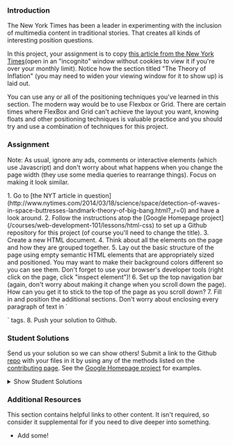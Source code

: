 ### Introduction

The New York Times has been a leader in experimenting with the inclusion of multimedia content in traditional stories.  That creates all kinds of interesting position questions.

In this project, your assignment is to copy [this article from the New York Times](http://www.nytimes.com/2014/03/18/science/space/detection-of-waves-in-space-buttresses-landmark-theory-of-big-bang.html?_r=0)(open in an "incognito" window without cookies to view it if you're over your monthly limit).  Notice how the section titled "The Theory of Inflation" (you may need to widen your viewing window for it to show up) is laid out.

You can use any or all of the positioning techniques you've learned in this section. The modern way would be to use Flexbox or Grid. There are certain times where FlexBox and Grid can't achieve the layout you want, knowing floats and other positioning techniques is valuable practice and you should try and use a combination of techniques for this project.

### Assignment
Note: As usual, ignore any ads, comments or interactive elements (which use Javascript) and don't worry about what happens when you change the page width (they use some media queries to rearrange things).  Focus on making it look similar.

<div class="lesson-content__panel" markdown="1">
1. Go to [the NYT article in question](http://www.nytimes.com/2014/03/18/science/space/detection-of-waves-in-space-buttresses-landmark-theory-of-big-bang.html?_r=0) and have a look around.
2. Follow the instructions atop the [Google Homepage project](/courses/web-development-101/lessons/html-css) to set up a Github repository for this project (of course you'll need to change the title).
3. Create a new HTML document.
4. Think about all the elements on the page and how they are grouped together.
5. Lay out the basic structure of the page using empty semantic HTML elements that are appropriately sized and positioned.  You may want to make their background colors different so you can see them.  Don't forget to use your browser's developer tools (right click on the page, click "inspect element")!
6. Set up the top navigation bar (again, don't worry about making it change when you scroll down the page).  How can you get it to stick to the top of the page as you scroll down?
7. Fill in and position the additional sections.  Don't worry about enclosing every paragraph of text in `<p>` tags.
8. Push your solution to Github.
</div>

### Student Solutions
Send us your solution so we can show others! Submit a link to the Github [repo](https://github.com/TheOdinProject/curriculum/blob/master/html_css/project_positioning.md) with your files in it by using any of the methods listed on the [contributing page](http://github.com/TheOdinProject/curriculum/blob/master/contributing.md).  See the [Google Homepage project](/courses/web-development-101/lessons/html-css) for examples.

<details markdown="block">
  <summary> Show Student Solutions </summary>

* Add your solution below this line!
* [Katarzyna Kaswen-Wilk's solution](https://github.com/kikupiku/new-york-times-copy) - [View in Browser](https://kikupiku.github.io/new-york-times-copy/)
* [Raiko's solution](https://github.com/Cypher0/odin-positioning-floating) - [View in Browser](https://cypher0.github.io/odin-positioning-floating/)
* [Christian's solution](https://github.com/Cabonilla/nyt_replica) - [View in Browser](https://cabonilla.github.io/nyt_replica/)
* [Braxton's solution](https://github.com/braxtonlemmon/nyt-clone) - [View in Browser](https://braxtonlemmon.github.io/nyt-clone/)
* [Leticia's solution](https://github.com/gradiva/odin-fullstack-javascript/tree/master/03-HTML_and_CSS/03-CSS/01-Positioning_and_Floating_Elements/ny-times-clone) - [View in Browser](https://gradiva.github.io/ny-times-clone/)
* [David Auza's and Eduardo Reis's Solution](https://github.com/davidauza-engineer/Positioning-and-Floating-Elements) - [View in Browser](https://davidauza-engineer.github.io/Positioning-and-Floating-Elements/)
* [Gabriel's Solution](https://github.com/gabytzubaws/nyt_article_odin) - [View in Browser](https://gabytzubaws.github.io/nyt_article_odin/)
* [Kevin Vuong's solution](https://github.com/fffear/positioning_and_floating_elements) - [View in browser](https://fffear.github.io/positioning_and_floating_elements/)
* [Lucila Pastore's Solution](https://github.com/lucilapastore/new-york-times-clone) - [View in browser](https://lucilapastore.github.io/new-york-times-clone/)
* [Solodov's solution](https://github.com/solodov-dev/top-nyt) - [View in browser](https://solodov-dev.github.io/top-nyt/)
* [David Tan's solution](https://github.com/davecmd/NYT-space-article-replica) - [View in browser](https://davecmd.github.io/NYT-space-article-replica/)
* [Jitendra Rathore's solution](https://github.com/jitendrrathore/positioning-and-floating-elements) - [View in browser](https://jitendrrathore.github.io/positioning-and-floating-elements)
* [Carmine Grossi's solution](https://github.com/cgrossi/odin-project-positioning-project) - [View in browser](https://cgrossi.github.io/odin-project-positioning-project/)
* [Sampajanno's solution](https://github.com/Sampajanno/floating-positioning) - [View in browser](https://sampajanno.github.io/floating-positioning/)
* [bcikota's solution](https://github.com/bcikota/the_NYT_article) - [View in browser](https://bcikota.github.io/the_NYT_article/)
* [Ohlie's solution](https://github.com/lco1220/nyt_article) - [View in browser](https://lco1220.github.io/nyt_article/)
* [Bola Buari's solution](https://github.com/bolah2009/nyt-clone) - [View in browser](https://bolah2009.github.io/nyt-clone/)
* [Jason McKee's solution](https://github.com/jttmckee/nyt-pretend.git) - [View in browser](https://jttmckee.github.io/nyt-pretend/index.html)
* [Ricala's solution](https://github.com/Ricala/NYT-article-clone) - [View in browser](https://ricala.github.io/NYT-article-clone/)
* [Bojo's solution](https://github.com/BojoZahariev/NY_Times_article) - [View in browser](https://bojozahariev.github.io/NY_Times_article/)
* [ARaut9's solution](https://github.com/ARaut9/nyt_Article_clone) - [View in browser](https://araut9.github.io/nyt_Article_clone/)
* [N00bG1rl's solution](https://github.com/N00bG1rl/article) - [View in browser](https://n00bg1rl.github.io/article/)
* [Max Garber's solution](https://github.com/bubblebooy/Odin-HTML5andCSS3) - [View In Browser](https://bubblebooy.github.io/Odin-HTML5andCSS3/detection-of-waves-in-space-buttresses-landmark-theory-of-big-bang.html)
* [Bojana Karakacev's solution](https://github.com/bojana12/positions-and-floats-css) - [View In Browser](https://bojana12.github.io/positions-and-floats-css/)
* [Chris MacSwan's solution](https://github.com/cmacswan07/nyt-article) - [View In Browser](https://cmacswan07.github.io/nyt-article/index.html)
* [Javier Machin's solution](https://github.com/Javier-Machin/NYT-article) - [View In Browser](https://javier-machin.github.io/NYT-article/)
* [Qin's solution](https://github.com/hyathynth/NYT_article) - [View In Browser](https://hyathynth.github.io/NYT_article/)
* [Yakherder's solution](https://github.com/yakherder614/NYT-clone) - [View In Browser](https://yakherder614.github.io/NYT-clone/)
* [SarfrazAnjum's solution](https://github.com/SarfrazAnjum/TOP_Positioning-and-Floating-Elements) - [View In Browser](https://sarfrazanjum.github.io/TOP_Positioning-and-Floating-Elements/)
* [nmac's solution](https://github.com/nmacawile/new-york-times-layout) - [Preview](https://htmlpreview.github.io/?https://github.com/nmacawile/new-york-times-layout/blob/master/index.html)
* [Henry Kirya's solution](https://github.com/harrika/nyt) - [View in Browser](https://harrika.github.io/nyt/)
* [walnutdust's solution](https://github.com/walnutdust/new-york-times) - [View in Browser](https://walnutdust.github.io/new-york-times/)
* [theghall's solution](https://github.com/theghall/odin-nyt) - [View in Browser](https://theghall.github.io/odin-nyt/)
* [Jmooree30's solution](https://github.com/jmooree30/new-york-times) - [View in Browser](https://jmooree30.github.io/new-york-times/)
* [Jonathan Yiv's solution](https://github.com/JonathanYiv/nytimes-article-page) - [View in Browser](https://jonathanyiv.github.io/nytimes-article-page/)
* [holdercp's solution](https://github.com/holdercp/nyt-layout) - [View in Browser](https://holdercp.github.io/nyt-layout/)
* [yilmazgunalp's Solution](https://github.com/yilmazgunalp/nyt) - [View in Browser](https://yilmazgunalp.github.io/nyt/)
* [Jeff's Solution](https://github.com/jmbothe/nyt-article) - [View in Browser](https://jmbothe.github.io/nyt-article/)
* [Andrew's solution](https://github.com/andrewr224/ny_times) - [View in browser](https://andrewr224.github.io/ny_times/)
* [Axel’s solution](https://github.com/afuh/new-york-times) - [View in browser](https://afuh.github.io/new-york-times/)
* [Jan Pilik's solution](https://github.com/Vjii/new_york_times_project) - [View in browser](https://vjii.github.io/new_york_times_project/)
* [Rhys B's solution](https://github.com/105ron/nyt-article) - [View in browser](https://105ron.github.io/nyt-article/)
* [Pawel R's solution](https://github.com/PawelRokosz/PositioningElements) - [View in browser](https://htmlpreview.github.io/?https://github.com/PawelRokosz/PositioningElements/blob/master/index.html)
* [Shouvik Roy's solution](https://github.com/royshouvik/newyorktimes) - [View in browser](http://htmlpreview.github.io/?https://github.com/royshouvik/newyorktimes/blob/master/index.html)
* [Meher Chandan's solution](https://github.com/meherchandan/NewYorkTimes) - [View in browser](http://htmlpreview.github.io/?https://github.com/meherchandan/NewYorkTimes/blob/master/index.html)
* [Artur Janik's solution](https://github.com/ArturJanik/ProjectNYT) - [View in browser](http://htmlpreview.github.io/?https://github.com/ArturJanik/ProjectNYT/blob/master/index2.html)
* [Ryan Jordan's solution](https://github.com/krjordan/odin-project/tree/master/nyt-project) - [View in browser](http://htmlpreview.github.io/?https://github.com/krjordan/odin-project/tree/master/nyt-project/index.html)
* [Frank Peelen's solution](https://github.com/FrankPeelen/New-York-Times-CSS) - [View in browser](https://rawgit.com/FrankPeelen/New-York-Times-CSS/master/detection-of-waves-in-space-buttresses-landmark-theory-of-big-bang.html)
* [AyeSea's solution](https://github.com/AyeSea/nytimes-css) - [View in browser](https://htmlpreview.github.io/?https://github.com/AyeSea/nytimes-css/blob/master/index.html)
* [Dominik Stodolny's solution](https://github.com/dstodolny/nyt-article) - [View in browser](https://htmlpreview.github.io/?https://github.com/dstodolny/nyt-article/blob/master/index.html)
* [AtActionPark's solution](https://github.com/AtActionPark/odin_positioning_and_floating_elements) - [View in browser](https://htmlpreview.github.io/?https://github.com/AtActionPark/odin_positioning_and_floating_elements/blob/master/main.html)
* [Voreny's Solution](https://github.com/Gelio/nyt-news-layout) - [View in browser](http://gelio.github.io/nyt-news-layout/)
* [Dusan Milosavljevic's Solution](https://github.com/dusanmilosavljevic1624/Project-Positioning-Elements-) - [View in browser](http://dusanmilosavljevic1624.github.io/Project-Positioning-Elements-/)
* [Noman Karim's Solution](https://github.com/nomankarim/newyorktimes) - [View in browser](http://htmlpreview.github.io/?https://github.com/nomankarim/newyorktimes/blob/master/index.html)
* [Patrick Mallee's Solution](https://github.com/patmallee/nytimes) - [view in browser](http://htmlpreview.github.io/?https://github.com/patmallee/nytimes/blob/master/index.html)
* [Cameron Kelley's Solution](https://github.com/cameronjkelley/the_odin_project/tree/master/html5_css3/ny-times) - [view in browser](https://htmlpreview.github.io/?https://github.com/cameronjkelley/the_odin_project/blob/master/html5_css3/ny-times/index.html)
* [Luke Walker's Solution](https://github.com/ubershibs/odin-html-css/tree/master/nytimes) - [View in browser](https://htmlpreview.github.io/?https://github.com/ubershibs/odin-html-css/blob/master/nytimes/index.html)
* [Miguel Herrera's solution](https://github.com/migueloherrera/nytimes) - [View in Browser](http://htmlpreview.github.io/?https://github.com/migueloherrera/nytimes/blob/master/index.html)
* [srashidi's solution](https://github.com/srashidi/The_Odin_Project/tree/master/HTML5%20and%20CSS3/Positioning_Elements/nyt-article) - [View in Browser](http://htmlpreview.github.io/?https://github.com/srashidi/The_Odin_Project/blob/master/HTML5%20and%20CSS3/Positioning_Elements/nyt-article/article.html)
* [J-kaizen's solution](https://github.com/J-kaizen/TheOdinProject/tree/master/HTML_CSS/positioning_elements) - [View in browser](http://htmlpreview.github.io/?https://github.com/J-kaizen/TheOdinProject/blob/master/HTML_CSS/positioning_elements/index.html)
* [csrail's solution](https://github.com/csrail/nytimes-mock) - [View in browser](https://rawgit.com/csrail/nytimes-mock/master/article.html)
* [Shala Qweghen's solution](https://github.com/ShalaQweghen/nyt-clone) - [View in browser](https://rawgit.com/ShalaQweghen/nyt-clone/master/index.html)
* [David Chapman's solution](https://github.com/davidchappy/odin_training_projects/tree/master/html-positioning-elements) - [View in browser](https://davidchappy.github.io/ny-times-html/)
* [Charles Harries's solution](https://github.com/charlesharries/new_york_times) - [Check it in browser](https://htmlpreview.github.io/?https://github.com/charlesharries/new_york_times/blob/master/index.html)
* [Flint Mayers's solution](https://github.com/FlintMayers/The_New_York_Times_project) - [Check it in browser](https://flintmayers.github.io/The_New_York_Times_project/)
* [Sophia Wu's solution](https://github.com/SophiaLWu) - [View in browser](https://sophialwu.github.io/NY-times-article-clone/)
* [Daunenok's solution](https://github.com/daunenok/new-york) - [View in browser](https://daunenok.github.io/new-york/)
* [Austin's solution](https://github.com/CouchofTomato/ny-times-clone)
* [Adonias Dantas's solution](https://github.com/adoniasdantas/ny-article) - [View in browser](https://adoniasdantas.github.io/ny-article/)
* [Beth Rathbone's solution](https://github.com/bethrath/ny-times-article) - [View in browser](http://htmlpreview.github.io/?https://github.com/bethrath/ny-times-article/blob/master/index.html)
* [Husein's solution](https://github.com/hosghf/new-york-times-articl-html-css) - [View in browser](https://htmlpreview.github.io/?https://github.com/hosghf/new-york-times-articl-html-css/blob/master/index.html)
* [Paul McGarry's solution](https://github.com/thiswillhavetodo/nyt-article) - [View in browser](https://thiswillhavetodo.github.io/nyt-article/)
* [DV's solution](https://github.com/dvislearning/odin-nyt-article) - [View in browser](http://htmlpreview.github.io/?https://github.com/dvislearning/odin-nyt-article/blob/master/detection-of-waves-in-space-buttresses-landmark-theory-of-big-bang.html)
* [Francisco Carlos's solution](https://github.com/fcarlosdev/nyt-project) - [View in browser](https://fcarlosdev.github.io/nyt-project/)
* [Mike Smith's solution](https://github.com/MikeSS281986/New-York-Times-Snippet) - [View in browser](https://mikess281986.github.io/New-York-Times-Snippet/)
* [Elena's solution](https://github.com/elena-sam/nytimes-clone) - [View in browser](elena-sam.github.io/nytimes-clone)
* [Punnadittr's solution](https://github.com/punnadittr/nyt-article) - [View in browser](https://punnadittr.github.io/nyt-article/)
* [aznafro's solution](https://github.com/aznafro/nytarticle) - [View in browser](https://aznafro.github.io/nytarticle/)
* [Areeba's solution](https://github.com/AREEBAISHTIAQ/NYT-article) - [View in browser](https://areebaishtiaq.github.io/NYT-article/)
* [Taylor J's solution](https://github.com/taylorjohannsen/nytmockup) - [View in browser](https://taylorjohannsen.github.io/nytmockup/)
* [Ghassan's solution](https://github.com/GT001/TOP-NYT-Article) - [View in browser](https://gt001.github.io/TOP-NYT-Article/)
* [bchalman's solution](https://github.com/bchalman/NYT-positioning-practice) - [View in browser](https://bchalman.github.io/NYT-positioning-practice/)
* [Doris's solution](https://github.com/dsmchen/nyt-article) - [view in browser](https://dsmchen.github.io/nyt-article/)
* [Kelvin Liang's solution](https://github.com/kelvin8773/NYT-Clone-Page) - [View in browser](https://kelvin8773.github.io/NYT-Clone-Page/)
* [Antonio Marcos's solution](https://github.com/AMarcosCastelo/NYT-clone-page) - [View in browser](https://amarcoscastelo.github.io/NYT-clone-page/)
* [Carlos Del Real's and Gabriela Cruz's Solution](https://github.com/ViriCruz/positioning-and-floating-elements) - [View in Browser](https://viricruz.github.io/positioning-and-floating-elements/)
* [Halkim's Solution](https://github.com/halkim44/nytimes-article-rebuild) - [View in Browser](https://halkim44.github.io/nytimes-article-rebuild/)
* [Halkim's Solution](https://github.com/aronfischer/NYT-article) - [View in Browser](https://aronfischer.github.io/NYT-article/)

</details>

### Additional Resources
This section contains helpful links to other content. It isn't required, so consider it supplemental for if you need to dive deeper into something.

* Add some!
